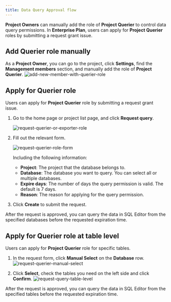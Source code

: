 ```yaml
---
title: Data Query Approval flow
---
```


**Project Owners** can manually add the role of **Project Querier** to control data query permissions. In **Enterprise Plan**, users can apply for **Project Querier** roles by submitting a request grant issue.

## Add Querier role manually

As a **Project Owner**, you can go to the project, click **Settings**, find the **Management members** section, and manually add the role of **Project Querier**.
![add-new-member-with-querier-role](/content/docs/security/data-query-and-export/add-new-member-with-querier-role.webp)

## Apply for Querier role

<EnterpriseOnlyBlock />

Users can apply for **Project Querier** role by submitting a request grant issue.

1. Go to the home page or project list page, and click **Request query**.

   ![request-querier-or-exporter-role](/content/docs/security/data-query-and-export/request-querier-or-exporter-role.webp)

2. Fill out the relevant form.

   ![request-querier-role-form](/content/docs/security/data-query-and-export/request-querier-role-form.webp)

   Including the following information:

   - **Project**: The project that the database belongs to.
   - **Database**: The database you want to query. You can select all or multiple databases.
   - **Expire days**: The number of days the query permission is valid. The default is 7 days.
   - **Reason**: The reason for applying for the query permission.

3. Click **Create** to submit the request.

After the request is approved, you can query the data in SQL Editor from the specified databases before the requested expiration time.

## Apply for Querier role at table level

Users can apply for **Project Querier** role for specific tables.

1. In the request form, click **Manual Select** on the **Database** row.
   ![request-querier-manual-select](/content/docs/security/data-query-and-export/request-querier-manual-select.webp)

2. Click **Select**, check the tables you need on the left side and click **Confirm**.
   ![request-query-table-level](/content/docs/security/data-query-and-export/request-query-table-level.webp)

After the request is approved, you can query the data in SQL Editor from the specified tables before the requested expiration time.
